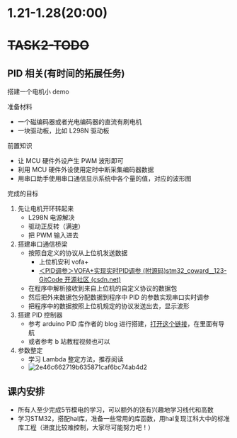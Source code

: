 # 1.21-1.28(20:00)
# ~~TASK2-TODO~~
## PID 相关(有时间的拓展任务)

搭建一个电机小 demo

准备材料
- 一个磁编码器或者光电编码器的直流有刷电机
- 一块驱动板，比如 L298N 驱动板

前置知识
- 让 MCU 硬件外设产生 PWM 波形即可
- 利用 MCU 硬件外设使用定时中断采集编码器数据
- 用串口助手使用串口通信显示系统中各个量的值，对应的波形图

完成的目标
1. 先让电机开环转起来
	- L298N 电源解决
  	- 驱动正反转（满速）
  	- 把 PWM 输入进去
2. 搭建串口通信桥梁
	- 按照自定义的协议从上位机发送数据
  		- 上位机安利 vofa+
		- [＜PID调参＞VOFA+实现实时PID调参 (附源码)stm32_coward__123-GitCode 开源社区 (csdn.net)](https://gitcode.csdn.net/6627646316ca5020cb589c0f.html?dp_token=eyJ0eXAiOiJKV1QiLCJhbGciOiJIUzI1NiJ9.eyJpZCI6MzgxNjQ0MSwiZXhwIjoxNzI0MjMwMzM2LCJpYXQiOjE3MjM2MjU1MzYsInVzZXJuYW1lIjoiWVl1ZV8ifQ.n9yCyH3C-MWA2fG4kDGbu-rUqfqZaC3P5l1b3sdtLr0)
  	- 在程序中解析接收到来自上位机的自定义协议的数据包
  	- 然后把外来数据包分配数据到程序中 PID 的参数实现串口实时调参
  	- 把程序中的数据按照上位机规定的协议发送出去，显示波形
3. 搭建 PID 控制器
	- 参考 arduino PID 库作者的 blog 进行搭建，[打开这个链接](https://www.circlemoon.top/2025/01/21/robotics/AutoPilot-learning-record/Autopilot-learning-record/)，在里面有导航
 	- 或者参考 b 站教程视频也可以
4. 参数整定
	- 学习 Lambda 整定方法，推荐阅读
	- ![2e46c662719b635871caf6bc74ab4d2](https://github.com/user-attachments/assets/e4f232bc-f449-4d19-af6c-562713262aa2)


## 课内安排

- 所有人至少完成5节模电的学习，可以额外的饶有兴趣地学习线代和高数
- 学习STM32，搭配hal库，准备一些常用的库函数，用hal复现江科大中的标准库工程（进度比较难控制，大家尽可能努力吧！）
